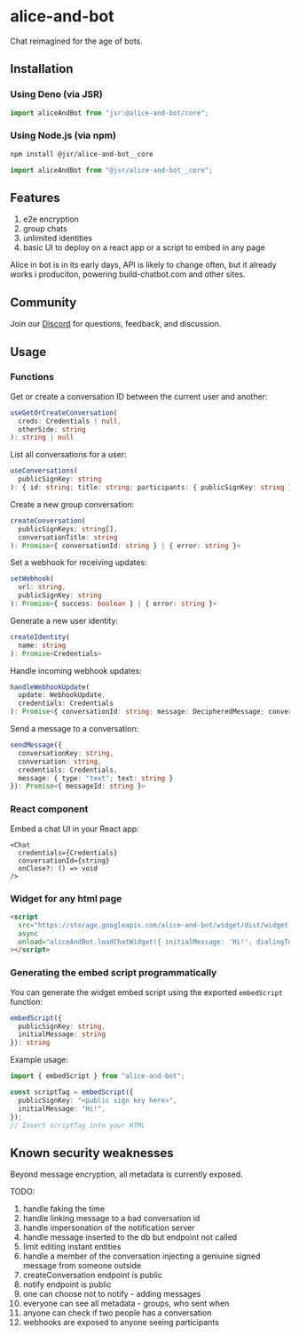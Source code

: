 # alice-and-bot

Chat reimagined for the age of bots.

## Installation

### Using Deno (via JSR)

```ts
import aliceAndBot from "jsr:@alice-and-bot/core";
```

### Using Node.js (via npm)

```sh
npm install @jsr/alice-and-bot__core
```

```js
import aliceAndBot from "@jsr/alice-and-bot__core";
```

## Features

1. e2e encryption
1. group chats
1. unlimited identities
1. basic UI to deploy on a react app or a script to embed in any page

Alice in bot is in its early days, API is likely to change often, but it already
works i produciton, powering build-chatbot.com and other sites.

## Community

Join our [Discord](https://discord.gg/xkGMFH9RAz) for questions, feedback, and
discussion.

## Usage

### Functions

Get or create a conversation ID between the current user and another:

```ts
useGetOrCreateConversation(
  creds: Credentials | null,
  otherSide: string
): string | null
```

List all conversations for a user:

```ts
useConversations(
  publicSignKey: string
): { id: string; title: string; participants: { publicSignKey: string }[] }[] | null
```

Create a new group conversation:

```ts
createConversation(
  publicSignKeys: string[],
  conversationTitle: string
): Promise<{ conversationId: string } | { error: string }>
```

Set a webhook for receiving updates:

```ts
setWebhook(
  url: string,
  publicSignKey: string
): Promise<{ success: boolean } | { error: string }>
```

Generate a new user identity:

```ts
createIdentity(
  name: string
): Promise<Credentials>
```

Handle incoming webhook updates:

```ts
handleWebhookUpdate(
  update: WebhookUpdate,
  credentials: Credentials
): Promise<{ conversationId: string; message: DecipheredMessage; conversationKey: string }>
```

Send a message to a conversation:

```ts
sendMessage({
  conversationKey: string,
  conversation: string,
  credentials: Credentials,
  message: { type: "text"; text: string }
}): Promise<{ messageId: string }>
```

### React component

Embed a chat UI in your React app:

```tsx
<Chat
  credentials={Credentials}
  conversationId={string}
  onClose?: () => void
/>
```

### Widget for any html page

```html
<script
  src="https://storage.googleapis.com/alice-and-bot/widget/dist/widget.iife.js"
  async
  onload="aliceAndBot.loadChatWidget({ initialMessage: 'Hi!', dialingTo: '<public sign key here>' })"
></script>
```

### Generating the embed script programmatically

You can generate the widget embed script using the exported `embedScript`
function:

```ts
embedScript({
  publicSignKey: string,
  initialMessage: string
}): string
```

Example usage:

```ts
import { embedScript } from "alice-and-bot";

const scriptTag = embedScript({
  publicSignKey: "<public sign key here>",
  initialMessage: "Hi!",
});
// Insert scriptTag into your HTML
```

## Known security weaknesses

Beyond message encryption, all metadata is currently exposed.

TODO:

1. handle faking the time
1. handle linking message to a bad conversation id
1. handle impersonation of the notification server
1. handle message inserted to the db but endpoint not called
1. limit editing instant entities
1. handle a member of the conversation injecting a geniuine signed message from
   someone outside
1. createConversation endpoint is public
1. notify endpoint is public
1. one can choose not to notify - adding messages
1. everyone can see all metadata - groups, who sent when
1. anyone can check if two people has a conversation
1. webhooks are exposed to anyone seeing participants
